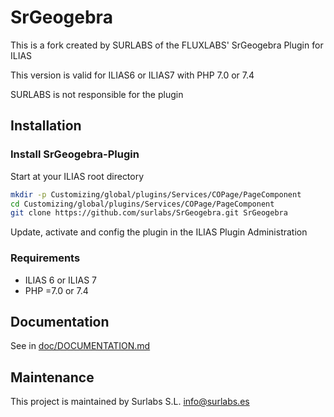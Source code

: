 # SrGeogebra #

This is a fork created by SURLABS of the FLUXLABS' SrGeogebra Plugin for ILIAS

This version is valid for ILIAS6 or ILIAS7 with PHP 7.0 or 7.4

SURLABS is not responsible for the plugin

## Installation

### Install SrGeogebra-Plugin
Start at your ILIAS root directory
```bash
mkdir -p Customizing/global/plugins/Services/COPage/PageComponent
cd Customizing/global/plugins/Services/COPage/PageComponent
git clone https://github.com/surlabs/SrGeogebra.git SrGeogebra
```
Update, activate and config the plugin in the ILIAS Plugin Administration

### Requirements
* ILIAS 6 or ILIAS 7
* PHP =7.0 or 7.4

## Documentation
See in [doc/DOCUMENTATION.md](./doc/DOCUMENTATION.md)

## Maintenance

This project is maintained by Surlabs S.L. info@surlabs.es
